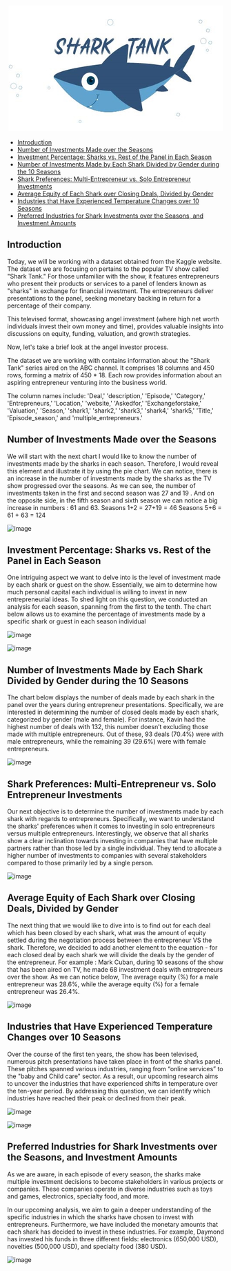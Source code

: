 <p align="center">
  <img src="images/shark_tank_header.jpg" />
</p>




* [Introduction](#Introduction)
* [Number of Investments Made over the Seasons](#Number-of-Investments-Made-over-the-Seasons)
* [Investment Percentage: Sharks vs. Rest of the Panel in Each Season](#Investment-Percentage-Sharks-vs-Rest-of-the-Panel-in-Each-Season)
* [Number of Investments Made by Each Shark Divided by Gender during the 10 Seasons](#Number-of-Investments-Made-by-Each-Shark-Divided-by-Gender-during-the-10-Seasons)
* [Shark Preferences: Multi-Entrepreneur vs. Solo Entrepreneur Investments](#Shark-Preferences-Multi-Entrepreneur-vs-Solo-Entrepreneur-Investments)
* [Average Equity of Each Shark over Closing Deals, Divided by Gender](#Average-Equity-of-Each-Shark-over-Closing-Deals,-Divided-by-Gender)
* [Industries that Have Experienced Temperature Changes over 10 Seasons](#Industries-that-Have-Experienced-Temperature-Changes-over-10-Seasons)
* [Preferred Industries for Shark Investments over the Seasons, and Investment Amounts](#Preferred-Industries-for-Shark-Investments-over-the-Seasons,-and-Investment-Amounts)


## **Introduction** 
Today, we will be working with a dataset obtained from the Kaggle website. The dataset we are focusing on pertains to the popular TV show called "Shark Tank." For those unfamiliar with the show, it features entrepreneurs who present their products or services to a panel of lenders known as "sharks" in exchange for financial investment. The entrepreneurs deliver presentations to the panel, seeking monetary backing in return for a percentage of their company.

This televised format, showcasing angel investment (where high net worth individuals invest their own money and time), provides valuable insights into discussions on equity, funding, valuation, and growth strategies.

Now, let's take a brief look at the angel investor process.

The dataset we are working with contains information about the "Shark Tank" series aired on the ABC channel. It comprises 18 columns and 450 rows, forming a matrix of 450 * 18. Each row provides information about an aspiring entrepreneur venturing into the business world.

The column names include: 'Deal,' 'description,' 'Episode,' 'Category,' 'Entrepreneurs,' 'Location,' 'website,' 'Askedfor,' 'Exchangeforstake,' 'Valuation,' 'Season,' 'shark1,' 'shark2,' 'shark3,' 'shark4,' 'shark5,' 'Title,' 'Episode_season,' and 'multiple_entrepreneurs.'



## Number of Investments Made over the Seasons
We will start with the next chart I would like to know the number of investments made by the sharks in each season. Therefore, I would reveal this element and illustrate it by using  the pie chart.
We can notice, there is an increase in the number of investments made by the sharks as the TV show progressed over the seasons.
As we can see, the number of investments taken in the first and second season was 27 and 19 .
And on the opposite side, in the fifth season  and sixth season we can notice a big increase in numbers : 61 and 63.
Seasons 1+2  = 27+19 = 46
Seasons 5+6 = 61 + 63 = 124

![image](https://github.com/AnalyticsForPleasure/dive_into_shark_tank/assets/28948369/ba36aab0-718a-4310-b7cc-68b869f5a7c8)


## Investment Percentage: Sharks vs. Rest of the Panel in Each Season
One intriguing aspect we want to delve into is the level of investment made by each shark or guest on the show. Essentially, we aim to determine how much personal capital each individual is willing to invest in new entrepreneurial ideas. To shed light on this question, we conducted an analysis for each season, spanning from the first to the tenth. The chart below allows us to examine the percentage of investments made by a specific shark or guest in each season individual

![image](https://github.com/AnalyticsForPleasure/dive_into_shark_tank/assets/28948369/a280c684-2525-4342-ad40-39aafb2fce31)

![image](https://user-images.githubusercontent.com/28948369/234967869-da3aeb9b-3e4a-4710-9ff1-7a20b988f1ff.png)



## Number of Investments Made by Each Shark Divided by Gender during the 10 Seasons
The chart below displays the number of deals made by each shark in the panel over the years during entrepreneur presentations. Specifically, we are interested in determining the number of closed deals made by each shark, categorized by gender (male and female). For instance, Kavin had the highest number of deals with 132, this number doesn’t excluding those made with multiple entrepreneurs. Out of these, 93 deals (70.4%) were with male entrepreneurs, while the remaining 39 (29.6%) were with female entrepreneurs.

![image](https://github.com/AnalyticsForPleasure/dive_into_shark_tank/assets/28948369/cb3534ad-fd37-4580-bc62-2ae04acf3297)

## Shark Preferences: Multi-Entrepreneur vs. Solo Entrepreneur Investments
Our next objective is to determine the number of investments made by each shark with regards to entrepreneurs. Specifically, we want to understand the sharks' preferences when it comes to investing in solo entrepreneurs versus multiple entrepreneurs.
Interestingly, we observe that all sharks show a clear inclination towards investing in companies that have multiple partners rather than those led by a single individual. They tend to allocate a higher number of investments to companies with several stakeholders compared to those primarily led by a single person.

![image](https://user-images.githubusercontent.com/28948369/236793307-0a116837-577a-4398-abc6-d9108eb23819.png)

## Average Equity of Each Shark over Closing Deals, Divided by Gender
The next thing that we would like to dive into is to find out for each deal which has been closed by each shark, what was the amount of equity settled during the negotiation process between the entrepreneur VS the shark. Therefore, we decided to add another element to the equation - for each closed deal by each shark we will divide the deals by the gender of the entrepreneur. For example : Mark Cuban, during 10 seasons of the show that has been aired on TV, he made 68 investment deals with entrepreneurs over the show. As we can notice below, The average equity (%) for a male entrepreneur was 28.6%, while the average equity (%) for a female entrepreneur was 26.4%.



![image](https://github.com/AnalyticsForPleasure/dive_into_shark_tank/assets/28948369/ecc19377-a3da-41f0-b224-ffd21aab5f29)



## Industries that Have Experienced Temperature Changes over 10 Seasons

Over the course of the first ten years, the show has been televised, numerous pitch presentations have taken place in front of the sharks panel. These pitches spanned various industries, ranging from “online services” to the "baby and Child care" sector. As a result, our upcoming research aims to uncover the industries that have experienced shifts in temperature over the ten-year period. By addressing this question, we can identify which industries have reached their peak or declined from their peak.


 ![image](https://github.com/AnalyticsForPleasure/dive_into_shark_tank/assets/28948369/0a43c527-2f6b-41e9-a12a-f0a8811f333b)



![image](https://github.com/AnalyticsForPleasure/dive_into_shark_tank/assets/28948369/7b52a4cf-3c3e-4b27-871e-20d6cb2fcf27)





## **Preferred Industries for Shark Investments over the Seasons, and Investment Amounts**
As we are aware, in each episode of every season, the sharks make multiple investment decisions to become stakeholders in various projects or companies. These companies operate in diverse industries such as toys and games, electronics, specialty food, and more.

In our upcoming analysis, we aim to gain a deeper understanding of the specific industries in which the sharks have chosen to invest with entrepreneurs. Furthermore, we have included the monetary amounts that each shark has decided to invest in these industries. For example, Daymond has invested his funds in three different fields: electronics (650,000 USD), novelties (500,000 USD), and specialty food (380 USD).

![image](https://github.com/AnalyticsForPleasure/dive_into_shark_tank/assets/28948369/8c45ac2a-fb30-445e-9eef-7cbd433ad536)
